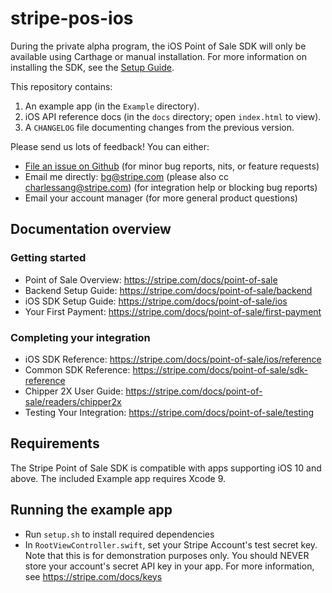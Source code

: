 # stripe-pos-ios

During the private alpha program, the iOS Point of Sale SDK will only be available using Carthage or manual installation. For more information on installing the SDK, see the [Setup Guide](https://stripe.com/docs/point-of-sale).

This repository contains:
1. An example app (in the `Example` directory).
2. iOS API reference docs (in the `docs` directory; open `index.html` to view).
3. A `CHANGELOG` file documenting changes from the previous version.

Please send us lots of feedback! You can either:
- [File an issue on Github](https://github.com/stripe/stripe-pos-ios/issues/new) (for minor bug reports, nits, or feature requests)
- Email me directly: bg@stripe.com (please also cc charlessang@stripe.com) (for integration help or blocking bug reports)
- Email your account manager (for more general product questions)

## Documentation overview

### Getting started
- Point of Sale Overview: https://stripe.com/docs/point-of-sale
- Backend Setup Guide: https://stripe.com/docs/point-of-sale/backend
- iOS SDK Setup Guide: https://stripe.com/docs/point-of-sale/ios
- Your First Payment: https://stripe.com/docs/point-of-sale/first-payment

### Completing your integration
- iOS SDK Reference: https://stripe.com/docs/point-of-sale/ios/reference
- Common SDK Reference: https://stripe.com/docs/point-of-sale/sdk-reference
- Chipper 2X User Guide: https://stripe.com/docs/point-of-sale/readers/chipper2x
- Testing Your Integration: https://stripe.com/docs/point-of-sale/testing

## Requirements
The Stripe Point of Sale SDK is compatible with apps supporting iOS 10 and above. The included Example app requires Xcode 9.

## Running the example app
- Run `setup.sh` to install required dependencies
- In `RootViewController.swift`, set your Stripe Account's test secret key. Note that this is for demonstration purposes only. You should NEVER store your account's secret API key in your app. For more information, see https://stripe.com/docs/keys

